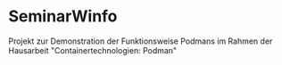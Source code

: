 # SeminarWinfo
Projekt zur Demonstration der Funktionsweise Podmans im Rahmen der Hausarbeit "Containertechnologien: Podman"
